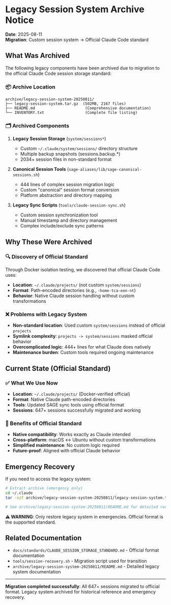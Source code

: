 # Legacy Session System Archive Notice

**Date**: 2025-08-11\
**Migration**: Custom session system → Official Claude Code standard

## What Was Archived

The following legacy components have been archived due to migration to the official Claude Code session storage standard:

### 📦 Archive Location

```
archive/legacy-session-system-20250811/
├── legacy-session-system.tar.gz  (502MB, 2167 files)
├── README.md                      (Comprehensive documentation)
└── INVENTORY.txt                  (Complete file listing)
```

### 🗂️ Archived Components

1. **Legacy Session Storage** (`system/sessions*`)
   - Custom `~/.claude/system/sessions/` directory structure
   - Multiple backup snapshots (sessions.backup.\*)
   - 2034+ session files in non-standard format

1. **Canonical Session Tools** (`sage-aliases/lib/sage-canonical-sessions.sh`)
   - 444 lines of complex session migration logic
   - Custom "canonical" session format conversion
   - Platform abstraction and directory mapping

1. **Legacy Sync Scripts** (`tools/claude-session-sync.sh`)
   - Custom session synchronization tool
   - Manual timestamp and directory management
   - Complex include/exclude sync patterns

## Why These Were Archived

### 🔍 Discovery of Official Standard

Through Docker isolation testing, we discovered that official Claude Code uses:

- **Location**: `~/.claude/projects/` (not custom `system/sessions`)
- **Format**: Path-encoded directories (e.g., `-home-tca-eon-nt`)
- **Behavior**: Native Claude session handling without custom transformations

### ❌ Problems with Legacy System

- **Non-standard location**: Used custom `system/sessions` instead of official `projects`
- **Symlink complexity**: `projects -> system/sessions` masked official behavior
- **Overcomplicated logic**: 444+ lines for what Claude does natively
- **Maintenance burden**: Custom tools required ongoing maintenance

## Current State (Official Standard)

### ✅ What We Use Now

- **Location**: `~/.claude/projects/` (Docker-verified official)
- **Format**: Native Claude path-encoded directories
- **Tools**: Updated SAGE sync tools using official format
- **Sessions**: 647+ sessions successfully migrated and working

### 🚀 Benefits of Official Standard

- **Native compatibility**: Works exactly as Claude intended
- **Cross-platform**: macOS ↔ Ubuntu without custom transformations
- **Simplified maintenance**: No custom logic required
- **Future-proof**: Aligned with official Claude behavior

## Emergency Recovery

If you need to access the legacy system:

```bash
# Extract archive (emergency only)
cd ~/.claude
tar -xzf archive/legacy-session-system-20250811/legacy-session-system.tar.gz

# See archive/legacy-session-system-20250811/README.md for detailed recovery procedures
```

**⚠️ WARNING**: Only restore legacy system in emergencies. Official format is the supported standard.

## Related Documentation

- `docs/standards/CLAUDE_SESSION_STORAGE_STANDARD.md` - Official format documentation
- `tools/session-recovery.sh` - Migration script used for transition
- `archive/legacy-session-system-20250811/README.md` - Detailed legacy system documentation

---

**Migration completed successfully**: All 647+ sessions migrated to official format. Legacy system archived for historical reference and emergency recovery.
